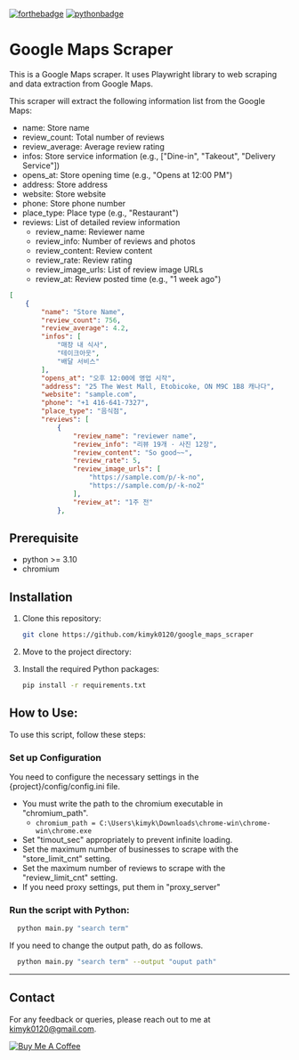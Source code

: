 
[//]: # ([![forthebadge]&#40;https://forthebadge.com/images/badges/open-source.svg&#41;]&#40;https://forthebadge.com&#41;)

[![forthebadge](https://forthebadge.com/images/badges/built-with-love.svg)](https://forthebadge.com)
[![pythonbadge](https://forthebadge.com/images/badges/made-with-python.svg)](https://forthebadge.com)

Google Maps Scraper  
=======================
This is a Google Maps scraper.
It uses Playwright library to web scraping and data extraction from Google Maps.

This scraper will extract the following information list from the Google Maps:

- name: Store name 
- review_count: Total number of reviews 
- review_average: Average review rating 
- infos: Store service information (e.g., ["Dine-in", "Takeout", "Delivery Service"])
- opens_at: Store opening time (e.g., "Opens at 12:00 PM")
- address: Store address 
- website: Store website 
- phone: Store phone number 
- place_type: Place type (e.g., "Restaurant")
- reviews: List of detailed review information
  - review_name: Reviewer name
  - review_info: Number of reviews and photos
  - review_content: Review content
  - review_rate: Review rating 
  - review_image_urls: List of review image URLs 
  - review_at: Review posted time (e.g., "1 week ago")

```json
[
    {
        "name": "Store Name",   
        "review_count": 756,   
        "review_average": 4.2,
        "infos": [
            "매장 내 식사",
            "테이크아웃",
            "배달 서비스"
        ],
        "opens_at": "오후 12:00에 영업 시작",
        "address": "25 The West Mall, Etobicoke, ON M9C 1B8 캐나다",
        "website": "sample.com",
        "phone": "+1 416-641-7327",
        "place_type": "음식점",
        "reviews": [
            {
                "review_name": "reviewer name",
                "review_info": "리뷰 19개 · 사진 12장",
                "review_content": "So good~~",
                "review_rate": 5,
                "review_image_urls": [
                    "https://sample.com/p/-k-no",
                    "https://sample.com/p/-k-no2"
                ],
                "review_at": "1주 전"
            },
```

## Prerequisite
- python >= 3.10 
- chromium


## Installation

1. Clone this repository:

   ```bash
   git clone https://github.com/kimyk0120/google_maps_scraper
   ```
2. Move to the project directory:
   
3. Install the required Python packages:
    ```bash
    pip install -r requirements.txt
   ```
## How to Use:

To use this script, follow these steps:

### Set up Configuration
You need to configure the necessary settings in the {project}/config/config.ini file.
- You must write the path to the chromium executable in "chromium_path".  
  - ```chromium_path = C:\Users\kimyk\Downloads\chrome-win\chrome-win\chrome.exe```
- Set "timout_sec" appropriately to prevent infinite loading.
- Set the maximum number of businesses to scrape with the "store_limit_cnt" setting.
- Set the maximum number of reviews to scrape with the "review_limit_cnt" setting.
- If you need proxy settings, put them in "proxy_server"

### Run the script with Python:
  ```bash 
    python main.py "search term" 
  ```
If you need to change the output path, do as follows.
   ```bash
     python main.py "search term" --output "ouput path"
  ```

---
## Contact

For any feedback or queries, please reach out to me at [kimyk0120@gmail.com](kimyk0120@gmail.com).


[![Buy Me A Coffee](https://img.buymeacoffee.com/button-api/?slug=zubdata&button_colour=FFDD00&font_colour=000000&font_family=Lato&outline_colour=000000&coffee_colour=ffffff)](https://www.buymeacoffee.com/kimyk0120)
